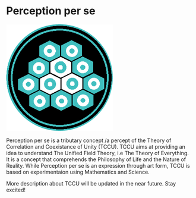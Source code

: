 # Perception per se

![alt text](https://github.com/perceptionperse/perceptionperse.github.io/blob/master/img/io.png "Logo")

Perception per se is a tributary concept /a percept of the Theory of Correlation and Coexistance of Unity (TCCU). TCCU aims at providing an idea to understand The Unified Field Theory, i.e The Theory of Everything. It is a concept that comprehends the Philosophy of Life and the Nature of Reality. While Perception per se is an expression through art form, TCCU is based on experimentaion using Mathematics and Science.

More description about TCCU will be updated in the near future. 
Stay excited!
